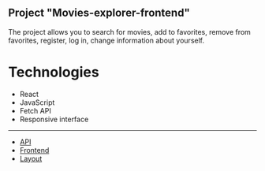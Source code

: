 
## Project "Movies-explorer-frontend"

The project allows you to search for movies, add to favorites, remove from favorites, register, log in, change information about yourself. 

# Technologies
+ React
+ JavaScript
+ Fetch API
+ Responsive interface
------ 

* [API](https://api.moviesapp.nomoredomains.sbs) 
* [Frontend](https://moviesapp.nomoredomains.sbs)
* [Layout](https://www.figma.com/proto/Vw4E2rhLSE3iSCBa5lE3zR/Diploma-Copy?node-id=891%3A3857)

